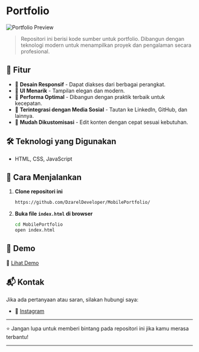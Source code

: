 # Portfolio

![Portfolio Preview](https://via.placeholder.com/1200x600.png?text=Portfolio+Preview)

> Repositori ini berisi kode sumber untuk portfolio. Dibangun dengan teknologi modern untuk menampilkan proyek dan pengalaman secara profesional.

## 📌 Fitur

- 🔹 **Desain Responsif** - Dapat diakses dari berbagai perangkat.
- 🎨 **UI Menarik** - Tampilan elegan dan modern.
- 🚀 **Performa Optimal** - Dibangun dengan praktik terbaik untuk kecepatan.
- 🔗 **Terintegrasi dengan Media Sosial** - Tautan ke LinkedIn, GitHub, dan lainnya.
- 📝 **Mudah Dikustomisasi** - Edit konten dengan cepat sesuai kebutuhan.

## 🛠️ Teknologi yang Digunakan

- HTML, CSS, JavaScript

## 🚀 Cara Menjalankan

1. **Clone repositori ini**
   ```sh
   https://github.com/DzarelDeveloper/MobilePortfolio/
   ```
2. **Buka file `index.html` di browser**
   ```sh
   cd MobilePortfolio
   open index.html
   ```

## 📌 Demo

🔗 [Lihat Demo](https://your-portfolio-demo-link.com)

## 📬 Kontak

Jika ada pertanyaan atau saran, silakan hubungi saya:
- 🔗 [Instagram](https://instagram.com/in/syntaxx.sky)

---

⭐ Jangan lupa untuk memberi bintang pada repositori ini jika kamu merasa terbantu!

---

